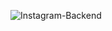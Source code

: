 ![Instagram-Backend](https://socialify.git.ci/Anubhav-Ghosh1/Instagram-Backend/image?description=1&language=1&name=1&owner=1&pulls=1&stargazers=1&theme=Dark)

